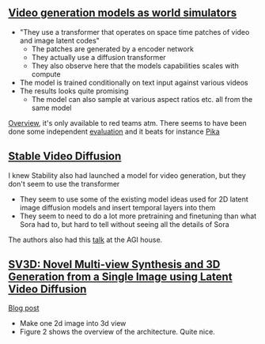 ## [Video generation models as world simulators](https://openai.com/research/video-generation-models-as-world-simulators)
- "They use a transformer that operates on space time patches of video and image latent codes"
  - The patches are generated by a encoder network
  - They actually use a diffusion transformer
  - They also observe here that the models capabilities scales with compute  
- The model is trained conditionally on text input against various videos
- The results looks quite promising
  - The model can also sample at various aspect ratios etc. all from the same model

[Overview](https://openai.com/sora), it's only available to red teams atm. There seems to have been done some independent [evaluation](https://arxiv.org/pdf/2402.17403.pdf) and it beats for instance [Pika](https://pika.art/home)


## [Stable Video Diffusion](https://static1.squarespace.com/static/6213c340453c3f502425776e/t/655ce779b9d47d342a93c890/1700587395994/stable_video_diffusion.pdf)
I knew Stability also had launched a model for video generation, but they don't seem to use the transformer
- They seem to use some of the existing model ideas used for 2D latent image diffusion models and insert temporal layers into them  
- They seem to need to do a lot more pretraining and finetuning than what Sora had to, but hard to tell without seeing all the details of Sora

The authors also had this [talk](https://www.youtube.com/watch?v=U3J6R9gfUhU) at the AGI house.

## [SV3D: Novel Multi-view Synthesis and 3D Generation from a Single Image using Latent Video Diffusion](https://arxiv.org/pdf/2403.12008)
[Blog post](https://stability.ai/news/introducing-stable-video-3d)

- Make one 2d image into 3d view
- Figure 2 shows the overview of the architecture. Quite nice.
